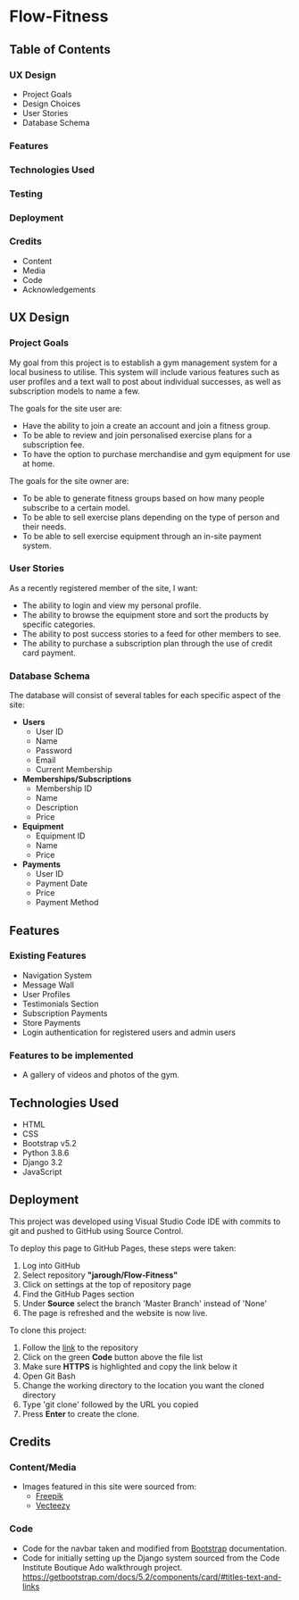 # Flow-Fitness

## Table of Contents

### UX Design
* Project Goals
* Design Choices
* User Stories
* Database Schema


### Features

### Technologies Used
### Testing
### Deployment
### Credits
* Content
* Media
* Code
* Acknowledgements

## UX Design

### Project Goals
My goal from this project is to establish a gym management system for a local business to utilise. This system will include various features such as user profiles and a text wall to post about individual successes, as well as subscription models to name a few.

The goals for the site user are:
* Have the ability to join a create an account and join a fitness group.
* To be able to review and join personalised exercise plans for a subscription fee.
* To have the option to purchase merchandise and gym equipment for use at home.

The goals for the site owner are:
* To be able to generate fitness groups based on how many people subscribe to a certain model.
* To be able to sell exercise plans depending on the type of person and their needs.
* To be able to sell exercise equipment through an in-site payment system.

### User Stories
As a recently registered member of the site, I want:
* The ability to login and view my personal profile.
* The ability to browse the equipment store and sort the products by specific categories.
* The ability to post success stories to a feed for other members to see.
* The ability to purchase a subscription plan through the use of credit card payment.

### Database Schema
The database will consist of several tables for each specific aspect of the site:
* **Users**
    * User ID
    * Name
    * Password
    * Email
    * Current Membership
* **Memberships/Subscriptions**
    * Membership ID
    * Name
    * Description
    * Price
* **Equipment**
    * Equipment ID
    * Name
    * Price
* **Payments**
    * User ID
    * Payment Date
    * Price
    * Payment Method

## Features

### Existing Features
* Navigation System
* Message Wall
* User Profiles
* Testimonials Section
* Subscription Payments
* Store Payments
* Login authentication for registered users and admin users

### Features to be implemented
* A gallery of videos and photos of the gym.



## Technologies Used
* HTML
* CSS
* Bootstrap v5.2
* Python 3.8.6
* Django 3.2
* JavaScript

## Deployment
This project was developed using Visual Studio Code IDE with commits to git and pushed to GitHub using Source Control.

To deploy this page to GitHub Pages, these steps were taken:
1. Log into GitHub
2. Select repository **"jarough/Flow-Fitness"**
3. Click on settings at the top of repository page
4. Find the GitHub Pages section
5. Under **Source** select the branch 'Master Branch' instead of 'None'
6. The page is refreshed and the website is now live.

To clone this project:
1. Follow the [link](https://github.com/jarough/Flow-Fitness) to the repository
2. Click on the green **Code** button above the file list
3. Make sure **HTTPS** is highlighted and copy the link below it
4. Open Git Bash
5. Change the working directory to the location you want the cloned directory
6. Type 'git clone' followed by the URL you copied
7. Press **Enter** to create the clone.



## Credits

### Content/Media
* Images featured in this site were sourced from:
    * [Freepik](https://www.freepik.com/)
    * [Vecteezy](https://www.vecteezy.com/)

### Code
* Code for the navbar taken and modified from [Bootstrap](https://getbootstrap.com/docs/5.2/getting-started/introduction/) documentation.
* Code for initially setting up the Django system sourced from the Code Institute Boutique Ado walkthrough project.
https://getbootstrap.com/docs/5.2/components/card/#titles-text-and-links